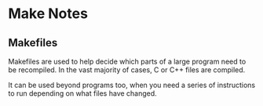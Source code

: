# Make Notes


## Makefiles

Makefiles are used to help decide which parts of a large program need to be recompiled. In the vast majority of cases, C or C++ files are compiled.

It can be used beyond programs too, when you need a series of instructions to run depending on what files have changed.
